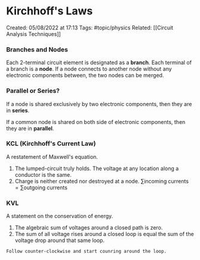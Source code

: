 # Kirchhoff's Laws
Created: 05/08/2022 at 17:13
Tags: #topic/physics 
Related: [[Circuit Analysis Techniques]]

### Branches and Nodes
Each 2-terminal circuit element is designated as a **branch**. Each terminal of a branch is a **node**. If a node connects to another node without any electronic components between, the two nodes can be merged.

### Parallel or Series?
If a node is shared exclusively by two electronic components, then they are in **series**.

If a common node is shared on both side of electronic components, then they are in **parallel**.

### KCL (Kirchhoff's Current Law)
A restatement of Maxwell's equation.
1. The lumped-circuit truly holds. The voltage at any location along a conductor is the same.
2. Charge is neither created nor destroyed at a node. $\sum \mathrm{incoming \; currents} = \sum \mathrm{outgoing \; currents}$

### KVL
A statement on the conservation of energy.
1. The algebraic sum of voltages around a closed path is zero.
2. The sum of all voltage rises around a closed loop is equal the sum of the voltage drop around that same loop.

```ad-info
Follow counter-clockwise and start counring around the loop.
```